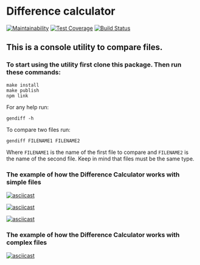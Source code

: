 # Difference calculator
[![Maintainability](https://api.codeclimate.com/v1/badges/58160e9f536148295794/maintainability)](https://codeclimate.com/github/Yoffic/frontend-project-lvl2/maintainability)
[![Test Coverage](https://api.codeclimate.com/v1/badges/58160e9f536148295794/test_coverage)](https://codeclimate.com/github/Yoffic/frontend-project-lvl2/test_coverage)
[![Build Status](https://travis-ci.com/Yoffic/frontend-project-lvl2.svg?branch=master)](https://travis-ci.com/Yoffic/frontend-project-lvl2)

## This is a console utility to compare files.   
### To start using the utility first clone this package. Then run these commands:
```
make install
make publish
npm link
```   

For any help run:   

```
gendiff -h
```   

To compare two files run:   

```
gendiff FILENAME1 FILENAME2

```   

Where `FILENAME1` is the name of the first file to compare and `FILENAME2` is the name of the second file. Keep in mind that files must be the same type.

### The example of how the Difference Calculator works with simple files  
[![asciicast](https://asciinema.org/a/DfCTXz6feBOI9YAlSfMuquBTa.svg)](https://asciinema.org/a/DfCTXz6feBOI9YAlSfMuquBTa)   

[![asciicast](https://asciinema.org/a/iSjYcbCDl4pq7z4GKwwzlLVsZ.svg)](https://asciinema.org/a/iSjYcbCDl4pq7z4GKwwzlLVsZ)

[![asciicast](https://asciinema.org/a/KLCWAkQXBkAimcIdG8P49K6hJ.svg)](https://asciinema.org/a/KLCWAkQXBkAimcIdG8P49K6hJ)   

### The example of how the Difference Calculator works with complex files
[![asciicast](https://asciinema.org/a/mtYuH1DidHffvW1T7Hh78eXJV.svg)](https://asciinema.org/a/mtYuH1DidHffvW1T7Hh78eXJV)